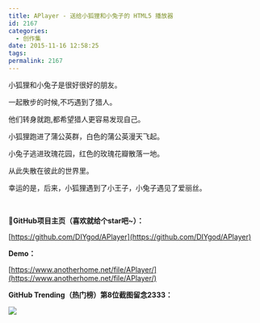 ```yaml
---
title: APlayer - 送给小狐狸和小兔子的 HTML5 播放器
id: 2167
categories:
  - 创作集
date: 2015-11-16 12:58:25
tags:
permalink: 2167 
---
```


小狐狸和小兔子是很好很好的朋友。

一起散步的时候,不巧遇到了猎人。

他们转身就跑,都希望猎人更容易发现自己。

小狐狸跑进了蒲公英群，白色的蒲公英漫天飞起。

小兔子逃进玫瑰花园，红色的玫瑰花瓣散落一地。

从此失散在彼此的世界里。

幸运的是，后来，小狐狸遇到了小王子，小兔子遇见了爱丽丝。

&nbsp;

**GitHub项目主页（喜欢就给个star吧~）：**

[https://github.com/DIYgod/APlayer](https://github.com/DIYgod/APlayer)

**Demo：**

[https://www.anotherhome.net/file/APlayer/](https://www.anotherhome.net/file/APlayer/)

**GitHub Trending（热门榜）第8位截图留念2333：**<!--more-->

![](/images/APlayerTrending.png)